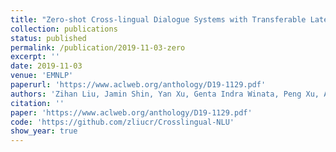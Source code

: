 ```yaml
---
title: "Zero-shot Cross-lingual Dialogue Systems with Transferable Latent Variables"
collection: publications
status: published
permalink: /publication/2019-11-03-zero
excerpt: ''
date: 2019-11-03
venue: 'EMNLP'
paperurl: 'https://www.aclweb.org/anthology/D19-1129.pdf'
authors: 'Zihan Liu, Jamin Shin, Yan Xu, Genta Indra Winata, Peng Xu, Andrea Madotto and Pascale Fung'
citation: ''
paper: 'https://www.aclweb.org/anthology/D19-1129.pdf'
code: 'https://github.com/zliucr/Crosslingual-NLU'
show_year: true
---
```

